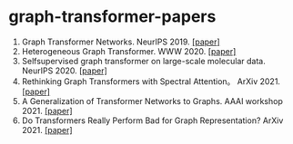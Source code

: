# graph-transformer-papers

1. Graph Transformer Networks. NeurIPS 2019. [[paper]](https://arxiv.org/pdf/1911.06455.pdf)
1. Heterogeneous Graph Transformer. WWW 2020. [[paper]](https://arxiv.org/abs/2003.01332)
1. Selfsupervised graph transformer on large-scale molecular data. NeurIPS 2020. [[paper]](https://arxiv.org/abs/2007.02835)
1. Rethinking Graph Transformers with Spectral Attention。 ArXiv 2021. [[paper]](https://arxiv.org/abs/2106.03893)
1. A Generalization of Transformer Networks to Graphs. AAAI workshop 2021. [[paper]](https://arxiv.org/pdf/2012.09699.pdf) 
1. Do Transformers Really Perform Bad for Graph Representation? ArXiv 2021. [[paper]](https://arxiv.org/abs/2106.05234)
